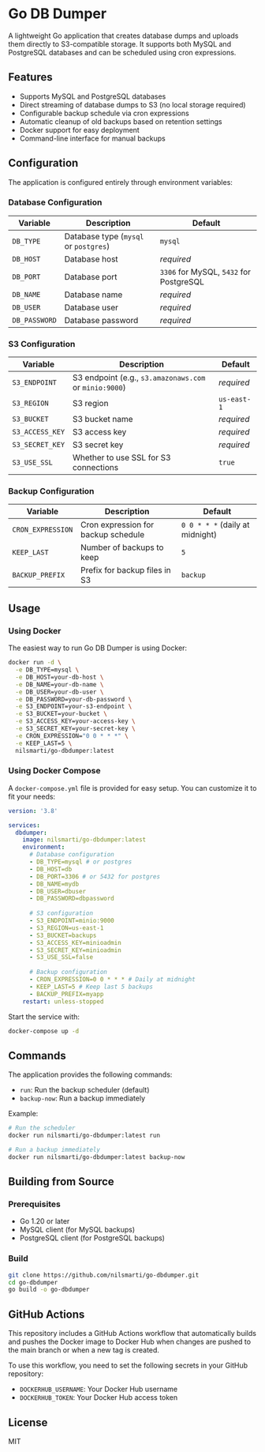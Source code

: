 # Go DB Dumper

A lightweight Go application that creates database dumps and uploads them directly to S3-compatible storage. It supports both MySQL and PostgreSQL databases and can be scheduled using cron expressions.

## Features

- Supports MySQL and PostgreSQL databases
- Direct streaming of database dumps to S3 (no local storage required)
- Configurable backup schedule via cron expressions
- Automatic cleanup of old backups based on retention settings
- Docker support for easy deployment
- Command-line interface for manual backups

## Configuration

The application is configured entirely through environment variables:

### Database Configuration

| Variable | Description | Default |
|----------|-------------|--------|
| `DB_TYPE` | Database type (`mysql` or `postgres`) | `mysql` |
| `DB_HOST` | Database host | *required* |
| `DB_PORT` | Database port | `3306` for MySQL, `5432` for PostgreSQL |
| `DB_NAME` | Database name | *required* |
| `DB_USER` | Database user | *required* |
| `DB_PASSWORD` | Database password | *required* |

### S3 Configuration

| Variable | Description | Default |
|----------|-------------|--------|
| `S3_ENDPOINT` | S3 endpoint (e.g., `s3.amazonaws.com` or `minio:9000`) | *required* |
| `S3_REGION` | S3 region | `us-east-1` |
| `S3_BUCKET` | S3 bucket name | *required* |
| `S3_ACCESS_KEY` | S3 access key | *required* |
| `S3_SECRET_KEY` | S3 secret key | *required* |
| `S3_USE_SSL` | Whether to use SSL for S3 connections | `true` |

### Backup Configuration

| Variable | Description | Default |
|----------|-------------|--------|
| `CRON_EXPRESSION` | Cron expression for backup schedule | `0 0 * * *` (daily at midnight) |
| `KEEP_LAST` | Number of backups to keep | `5` |
| `BACKUP_PREFIX` | Prefix for backup files in S3 | `backup` |

## Usage

### Using Docker

The easiest way to run Go DB Dumper is using Docker:

```bash
docker run -d \
  -e DB_TYPE=mysql \
  -e DB_HOST=your-db-host \
  -e DB_NAME=your-db-name \
  -e DB_USER=your-db-user \
  -e DB_PASSWORD=your-db-password \
  -e S3_ENDPOINT=your-s3-endpoint \
  -e S3_BUCKET=your-bucket \
  -e S3_ACCESS_KEY=your-access-key \
  -e S3_SECRET_KEY=your-secret-key \
  -e CRON_EXPRESSION="0 0 * * *" \
  -e KEEP_LAST=5 \
  nilsmarti/go-dbdumper:latest
```

### Using Docker Compose

A `docker-compose.yml` file is provided for easy setup. You can customize it to fit your needs:

```yaml
version: '3.8'

services:
  dbdumper:
    image: nilsmarti/go-dbdumper:latest
    environment:
      # Database configuration
      - DB_TYPE=mysql # or postgres
      - DB_HOST=db
      - DB_PORT=3306 # or 5432 for postgres
      - DB_NAME=mydb
      - DB_USER=dbuser
      - DB_PASSWORD=dbpassword
      
      # S3 configuration
      - S3_ENDPOINT=minio:9000
      - S3_REGION=us-east-1
      - S3_BUCKET=backups
      - S3_ACCESS_KEY=minioadmin
      - S3_SECRET_KEY=minioadmin
      - S3_USE_SSL=false
      
      # Backup configuration
      - CRON_EXPRESSION=0 0 * * * # Daily at midnight
      - KEEP_LAST=5 # Keep last 5 backups
      - BACKUP_PREFIX=myapp
    restart: unless-stopped
```

Start the service with:

```bash
docker-compose up -d
```

## Commands

The application provides the following commands:

- `run`: Run the backup scheduler (default)
- `backup-now`: Run a backup immediately

Example:

```bash
# Run the scheduler
docker run nilsmarti/go-dbdumper:latest run

# Run a backup immediately
docker run nilsmarti/go-dbdumper:latest backup-now
```

## Building from Source

### Prerequisites

- Go 1.20 or later
- MySQL client (for MySQL backups)
- PostgreSQL client (for PostgreSQL backups)

### Build

```bash
git clone https://github.com/nilsmarti/go-dbdumper.git
cd go-dbdumper
go build -o go-dbdumper
```

## GitHub Actions

This repository includes a GitHub Actions workflow that automatically builds and pushes the Docker image to Docker Hub when changes are pushed to the main branch or when a new tag is created.

To use this workflow, you need to set the following secrets in your GitHub repository:

- `DOCKERHUB_USERNAME`: Your Docker Hub username
- `DOCKERHUB_TOKEN`: Your Docker Hub access token

## License

MIT

